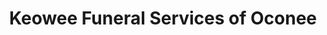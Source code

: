 ---
title: "Keowee Funeral Services of Oconee"
url: /seneca/keowee-funeral-services-of-oconee/
shop: funeral directors
---